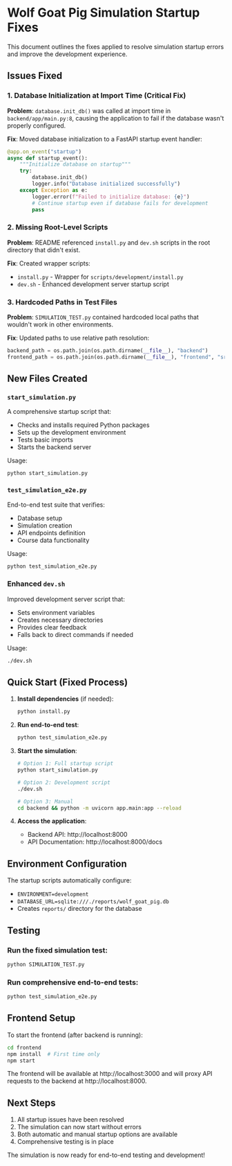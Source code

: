 # Wolf Goat Pig Simulation Startup Fixes

This document outlines the fixes applied to resolve simulation startup errors and improve the development experience.

## Issues Fixed

### 1. Database Initialization at Import Time (Critical Fix)
**Problem**: `database.init_db()` was called at import time in `backend/app/main.py:8`, causing the application to fail if the database wasn't properly configured.

**Fix**: Moved database initialization to a FastAPI startup event handler:
```python
@app.on_event("startup")
async def startup_event():
    """Initialize database on startup"""
    try:
        database.init_db()
        logger.info("Database initialized successfully")
    except Exception as e:
        logger.error(f"Failed to initialize database: {e}")
        # Continue startup even if database fails for development
        pass
```

### 2. Missing Root-Level Scripts
**Problem**: README referenced `install.py` and `dev.sh` scripts in the root directory that didn't exist.

**Fix**: Created wrapper scripts:
- `install.py` - Wrapper for `scripts/development/install.py`
- `dev.sh` - Enhanced development server startup script

### 3. Hardcoded Paths in Test Files
**Problem**: `SIMULATION_TEST.py` contained hardcoded local paths that wouldn't work in other environments.

**Fix**: Updated paths to use relative path resolution:
```python
backend_path = os.path.join(os.path.dirname(__file__), "backend")
frontend_path = os.path.join(os.path.dirname(__file__), "frontend", "src")
```

## New Files Created

### `start_simulation.py`
A comprehensive startup script that:
- Checks and installs required Python packages
- Sets up the development environment
- Tests basic imports
- Starts the backend server

Usage:
```bash
python start_simulation.py
```

### `test_simulation_e2e.py`
End-to-end test suite that verifies:
- Database setup
- Simulation creation
- API endpoints definition
- Course data functionality

Usage:
```bash
python test_simulation_e2e.py
```

### Enhanced `dev.sh`
Improved development server script that:
- Sets environment variables
- Creates necessary directories
- Provides clear feedback
- Falls back to direct commands if needed

Usage:
```bash
./dev.sh
```

## Quick Start (Fixed Process)

1. **Install dependencies** (if needed):
   ```bash
   python install.py
   ```

2. **Run end-to-end test**:
   ```bash
   python test_simulation_e2e.py
   ```

3. **Start the simulation**:
   ```bash
   # Option 1: Full startup script
   python start_simulation.py
   
   # Option 2: Development script
   ./dev.sh
   
   # Option 3: Manual
   cd backend && python -m uvicorn app.main:app --reload
   ```

4. **Access the application**:
   - Backend API: http://localhost:8000
   - API Documentation: http://localhost:8000/docs

## Environment Configuration

The startup scripts automatically configure:
- `ENVIRONMENT=development`
- `DATABASE_URL=sqlite:///./reports/wolf_goat_pig.db`
- Creates `reports/` directory for the database

## Testing

### Run the fixed simulation test:
```bash
python SIMULATION_TEST.py
```

### Run comprehensive end-to-end tests:
```bash
python test_simulation_e2e.py
```

## Frontend Setup

To start the frontend (after backend is running):
```bash
cd frontend
npm install  # First time only
npm start
```

The frontend will be available at http://localhost:3000 and will proxy API requests to the backend at http://localhost:8000.

## Next Steps

1. All startup issues have been resolved
2. The simulation can now start without errors
3. Both automatic and manual startup options are available
4. Comprehensive testing is in place

The simulation is now ready for end-to-end testing and development!